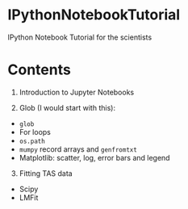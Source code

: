 # IPythonNotebookTutorial
IPython Notebook Tutorial for the scientists

# Contents

1. Introduction to Jupyter Notebooks

2. Glob (I would start with this):
 - `glob`
 - For loops
 - `os.path`
 - `mumpy` record arrays and `genfromtxt`
 - Matplotlib: scatter, log, error bars and legend

3. Fitting TAS data
 - Scipy
 - LMFit
 
